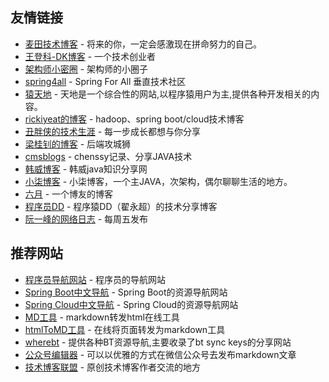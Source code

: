 ## 友情链接

*   [麦田技术博客](http://blog.itmyhome.com/) - 将来的你，一定会感激现在拼命努力的自己。
*   [王登科-DK博客](http://www.wdk.pw/) - 一个技术创业者
*   [架构师小密圈](http://www.3xmq.com/) - 架构师的小圈子
*   [spring4all](http://spring4all.com/) - Spring For All 垂直技术社区
*   [猿天地](http://cxytiandi.com/) - 天地是一个综合性的网站,以程序猿用户为主,提供各种开发相关的内容。
*   [rickiyeat的博客](http://blog.csdn.net/rickiyeat) - hadoop、spring boot/cloud技术博客
*   [丑胖侠的技术生涯](http://blog.csdn.net/wo541075754) - 每一步成长都想与你分享
*   [梁桂钊的博客](http://blog.720ui.com/) - 后端攻城狮
*   [cmsblogs](http://cmsblogs.com/) - chenssy记录、分享JAVA技术
*   [韩威博客](http://www.hanwei1234.com/) - 韩威java知识分享网
*   [小柒博客](http://blog.52itstyle.com/) - 小柒博客，一个主JAVA，次架构，偶尔聊聊生活的地方。
*   [六月](http://www.liuyue.ren/) - 一个博友的博客
*   [程序员DD](http://blog.didispace.com/) - 程序猿DD（翟永超）的技术分享博客
*   [阮一峰的网络日志](http://www.ruanyifeng.com/blog/)  - 每周五发布

## 推荐网站

*   [程序员导航网站](http://tooool.org/) - 程序员的导航网站
*   [Spring Boot中文导航](http://springboot.fun/) - Spring Boot的资源导航网站
*   [Spring Cloud中文导航](http://springcloud.fun/) - Spring Cloud的资源导航网站
*   [MD工具](../md/) - markdown转发html在线工具
*   [htmlToMD工具](http://relatos.top/2md/) - 在线将页面转发为markdown工具
*   [wherebt](http://wherebt.com/) - 提供各种BT资源导航,主要收录了bt sync keys的分享网站
*   [公众号编辑器](http://md.ityouknow.com/) - 可以以优雅的方式在微信公众号去发布markdown文章
*   [技术博客联盟](http://techblog.pub/) - 原创技术博客作者交流的地方